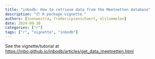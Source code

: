 ```yaml
---
title: "inbodb: How to retrieve data from the Meetnetten database"
description: "📦 R package vignette."
authors: [toonwestra, fredericpiesschaert, elslommelen]
date: 2024-09-30
categories: ["r"]
tags: ["r", "vignette", "inbodb"]
---
```


See the vignette/tutorial at <https://inbo.github.io/inbodb/articles/get_data_meetnetten.html>
